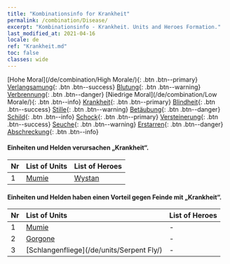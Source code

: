 ```yaml
---
title: "Kombinationsinfo for Krankheit"
permalink: /combination/Disease/
excerpt: "Kombinationsinfo - Krankheit. Units and Heroes Formation."
last_modified_at: 2021-04-16
locale: de
ref: "Krankheit.md"
toc: false
classes: wide
---
```


  [Hohe Moral](/de/combination/High Morale/){: .btn .btn--primary} [Verlangsamung](/de/combination/Slow/){: .btn .btn--success} [Blutung](/de/combination/Bleeding/){: .btn .btn--warning} [Verbrennung](/de/combination/Burning/){: .btn .btn--danger} [Niedrige Moral](/de/combination/Low Morale/){: .btn .btn--info} [Krankheit](/de/combination/Disease/){: .btn .btn--primary} [Blindheit](/de/combination/Blind/){: .btn .btn--success} [Stille](/de/combination/Silence/){: .btn .btn--warning} [Betäubung](/de/combination/Stun/){: .btn .btn--danger} [Schild](/de/combination/Shield/){: .btn .btn--info} [Schock](/de/combination/Static/){: .btn .btn--primary} [Versteinerung](/de/combination/Petrify/){: .btn .btn--success} [Seuche](/de/combination/Plague/){: .btn .btn--warning} [Erstarren](/de/combination/Freeze/){: .btn .btn--danger} [Abschreckung](/de/combination/Deterrence/){: .btn .btn--info} 


#### Einheiten und Helden verursachen „Krankheit“.

  | Nr |  List of Units  | List of Heroes | 
  |:---|:----------------|:---------------| 
  | 1 | [Mumie](/de/units/Mummy/) | [Wystan](/de/heroes/Wystan/) |


#### Einheiten und Helden haben einen Vorteil gegen Feinde mit „Krankheit“.

  | Nr |  List of Units  | List of Heroes | 
  |:---|:----------------|:---------------| 
  | 1 | [Mumie](/de/units/Mummy/) | - |
  | 2 | [Gorgone](/de/units/Gorgon/) | - |
  | 3 | [Schlangenfliege](/de/units/Serpent Fly/) | - |
